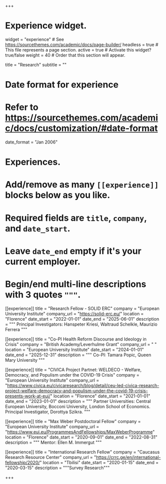 +++
# Experience widget.
widget = "experience"  # See https://sourcethemes.com/academic/docs/page-builder/
headless = true  # This file represents a page section.
active = true  # Activate this widget? true/false
weight = 40  # Order that this section will appear.

title = "Research"
subtitle = ""

# Date format for experience
#   Refer to https://sourcethemes.com/academic/docs/customization/#date-format
date_format = "Jan 2006"

# Experiences.
#   Add/remove as many `[[experience]]` blocks below as you like.
#   Required fields are `title`, `company`, and `date_start`.
#   Leave `date_end` empty if it's your current employer.
#   Begin/end multi-line descriptions with 3 quotes `"""`.


[[experience]]
  title = "Research Fellow - SOLID ERC"
  company = "European University Institute"
  company_url = "https://solid-erc.eu/"
  location = "Florence"
  date_start = "2022-01-01"
  date_end = "2025-06-01"
  description = """
  Principal Investigators: Hanspeter Kriesi, Waltraud Schelkle, Maurizio Ferrera
  """


[[experience]]
  title = "Co-PI Health Reform Discourse and Ideology in Crisis"
  company = "British Academy/Leverhulme Grant"
  company_url = " "
  location = "European University Institute"
  date_start = "2024-01-01"
  date_end = "2025-12-31"
  description = """
  Co-PI: Tamara Popic, Queen Mary University
  """



  [[experience]]
  title = "CIVICA Project Partnet: WELDECO - Welfare, Democracy, and Populism under the COVID-19 Crisis"
  company = "European University Institute"
  company_url = "https://www.civica.eu/civicaresearch/blog/detail/ceu-led-civica-research-project-welfare-democracy-and-populism-under-the-covid-19-crisis-presents-work-at-eui/"
  location = "Florence"
  date_start = "2021-01-01"
  date_end = "2023-01-01"
  description = """
  Partner Universities: Central European University, Bocconi University, London School of Economics. Principal Investigator, Dorottya Szikra.
  """

[[experience]]
  title = "Max Weber Postdoctoral Fellow"
  company = "European University Institute"
  company_url = "https://www.eui.eu/ProgrammesAndFellowships/MaxWeberProgramme"
  location = "Florence"
  date_start = "2020-09-01"
  date_end = "2022-08-31"
  description = """
  Mentor: Ellen M. Immergut
  """


  
[[experience]]
  title = "International Research Fellow"
  company = "Caucasus Research Resource Center"
  company_url = "https://crrc.ge/en/international-fellowship/2020/"
  location = "Tbilisi"
  date_start = "2020-01-15"
  date_end = "2020-03-15"
  description = """Survey Research"""
  
  
  
+++
